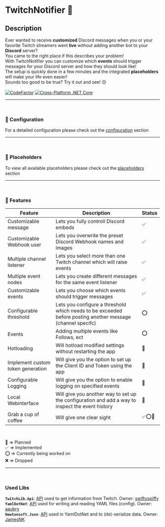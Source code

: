 # TwitchNotifier 💬
## Description
Ever wanted to receive **customized** Discord messages when you or your favorite Twitch streamers went **live** without adding another bot to your **Discord** server?  
You came to the right place if this describes your problem!  
With TwitchNotifier you can customize which **events** should trigger messages for your Discord server and how they should look like!  
The setup is quickly done in a few minutes and the integrated **placeholders** will make your life even easier!  
Sounds too good to be true? Try it out and see! 😊  
<br/>
[![CodeFactor](https://www.codefactor.io/repository/github/xiroxasx/twitchnotifier/badge)](https://www.codefactor.io/repository/github/xiroxasx/twitchnotifier)
[![Cross-Platform .NET Core](https://github.com/xIRoXaSx/TwitchNotifier/actions/workflows/cross-platform.yml/badge.svg)](https://github.com/xIRoXaSx/TwitchNotifier/actions/workflows/cross-platform.yml)
***
<br/>

### 📃 Configuration
For a detailed configuration please check out the [configuration](https://github.com/xIRoXaSx/TwitchNotifier/wiki/Configuration) section

***
<br/>

### 🔗 Placeholders
To view all available placeholders please check out the [placeholders](https://github.com/xIRoXaSx/TwitchNotifier/wiki/Placeholders) section
***
<br/>

### 📅 Features

| Feature            | Description | Status |
|--------------------|-------------|--------|
|Customizable message | Lets you fully controll Discord embeds |✅|
|Customizable Webhook user | Lets you overwrite the preset Discord Webhook names and images |✅|
|Multiple channel listener | Lets you select more than one Twitch channel which will raise events |✅|
|Multiple event nodes | Lets you create different messages for the same event listener |✅|
|Customizable events | Lets you choose which events should trigger messages |✅|
|Configurable threshold | Lets you configure a threshold which needs to be exceeded before posting another message (channel specifc) |⭕|
|Events | Adding multiple events like Follows, ect |⭕|
|Hotloading | Will hotload modified settings without restarting the app |📅|
|Implement custom token generation | Will give you the option to set up the Client ID and Token using the app |📅|
|Configurable Logging | Will give you the option to enable logging on specified events |📅|
|Local Webinterface | Will give you another way to set up the configuration and add a way to inspect the event history |📅|
|Grab a cup of coffee | Will give one clear sight |✅⭕📅|

<br/>

📅 => Planned  
✅ => Implemented  
⭕ => Currently being worked on  
❌ => Dropped
***
<br/>

### Used Libs
**`TwitchLib.Api`**: [API](https://github.com/TwitchLib/TwitchLib.Api) used to get information from Twitch. Owner: [swiftyspiffy](https://github.com/swiftyspiffy)  
**`YamlDotNet`**: [API](https://github.com/aaubry/YamlDotNet) used for writing and reading YAML files (config). Owner: [aaubry](https://github.com/aaubry)  
**`Newtonsoft.Json`**: [API](https://github.com/JamesNK/Newtonsoft.Json) used in YamlDotNet and to (de)-serialize data. Owner: [JamesNK](https://github.com/JamesNK)
